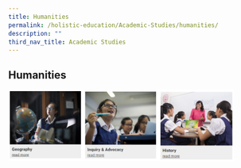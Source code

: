 ```yaml
---
title: Humanities
permalink: /holistic-education/Academic-Studies/humanities/
description: ""
third_nav_title: Academic Studies
---
```

## Humanities

<p><a href="/holistic-education/Academic-Studies/geo/">
<img style="width:30%" align=left src="/images/human1.jpg">
</a></p>

<p><a href="/holistic-education/Academic-Studies/ina/">
<img style="width:30%" align=left src="/images/human2.jpg">
</a></p>

<p><a href="/holistic-education/Academic-Studies/hist/">
<img style="width:30%" align=left src="/images/human3.jpg">
</a></p>
<br clear=left>